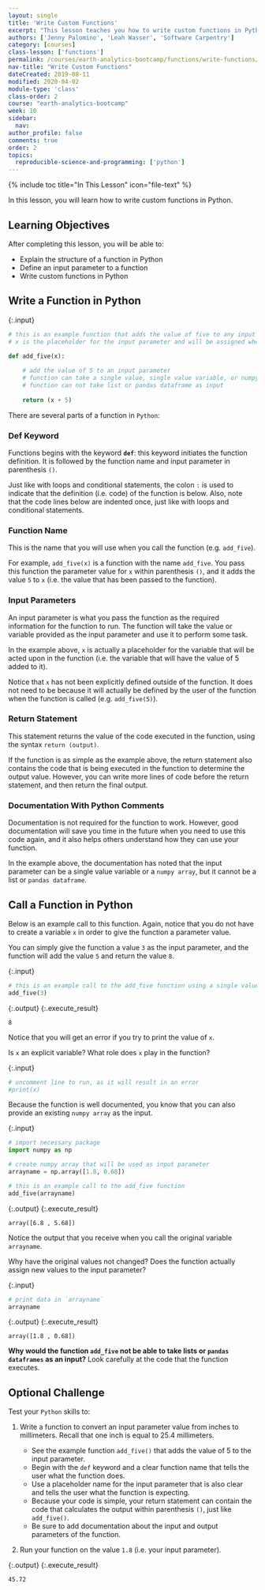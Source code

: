 ```yaml
---
layout: single
title: 'Write Custom Functions'
excerpt: "This lesson teaches you how to write custom functions in Python."
authors: ['Jenny Palomino', 'Leah Wasser', 'Software Carpentry']
category: [courses]
class-lesson: ['functions']
permalink: /courses/earth-analytics-bootcamp/functions/write-functions/
nav-title: "Write Custom Functions"
dateCreated: 2019-08-11
modified: 2020-04-02
module-type: 'class'
class-order: 2
course: "earth-analytics-bootcamp"
week: 10
sidebar:
  nav:
author_profile: false
comments: true
order: 2
topics:
  reproducible-science-and-programming: ['python']
---
```

{% include toc title="In This Lesson" icon="file-text" %}

In this lesson, you will learn how to write custom functions in Python.

<div class='notice--success' markdown="1">

## <i class="fa fa-graduation-cap" aria-hidden="true"></i> Learning Objectives

After completing this lesson, you will be able to:

* Explain the structure of a function in Python
* Define an input parameter to a function
* Write custom functions in Python

</div>

## Write a Function in Python

{:.input}
```python
# this is an example function that adds the value of five to any input parameter
# x is the placeholder for the input parameter and will be assigned when the function is called

def add_five(x):
    
    # add the value of 5 to an input parameter
    # function can take a single value, single value variable, or numpy array as input
    # function can not take list or pandas dataframe as input
    
    return (x + 5)
```

There are several parts of a function in `Python`:

### Def Keyword

Functions begins with the keyword **`def`**: this keyword initiates the function definition. It is followed by the function name and input parameter in parenthesis `()`. 

Just like with loops and conditional statements, the colon `:` is used to indicate that the definition (i.e. code) of the function is below. Also, note that the code lines below are indented once, just like with loops and conditional statements. 

### Function Name

This is the name that you will use when you call the function (e.g. `add_five`). 

For example, `add_five(x)` is a function with the name `add_five`. You pass this function the parameter value for `x` within parenthesis `()`, and it adds the value `5` to `x` (i.e. the value that has been passed to the function). 

### Input Parameters

An input parameter is what you pass the function as the required information for the function to run. The function will take the value or variable provided as the input parameter and use it to perform some task. 

In the example above, `x` is actually a placeholder for the variable that will be acted upon in the function (i.e. the variable that will have the value of 5 added to it). 
    
Notice that `x` has not been explicitly defined outside of the function. It does not need to be because it will actually be defined by the user of the function when the function is called (e.g. `add_five(5)`). 

### Return Statement

This statement returns the value of the code executed in the function, using the syntax `return (output)`. 

If the function is as simple as the example above, the return statement also contains the code that is being executed in the function to determine the output value. However, you can write more lines of code before the return statement, and then return the final output.

### Documentation With Python Comments

Documentation is not required for the function to work. However, good documentation will save you time in the future when you need to use this code again, and it also helps others understand how they can use your function.

In the example above, the documentation has noted that the input parameter can be a single value variable or a `numpy array`, but it cannot be a list or `pandas dataframe`.


## Call a Function in Python

Below is an example call to this function. Again, notice that you do not have to create a variable `x` in order to give the function a parameter value. 

You can simply give the function a value `3` as the input parameter, and the function will add the value `5` and return the value `8`.

{:.input}
```python
# this is an example call to the add_five function using a single value
add_five(3)
```

{:.output}
{:.execute_result}



    8





Notice that you will get an error if you try to print the value of `x`.

Is `x` an explicit variable? What role does `x` play in the function?

{:.input}
```python
# uncomment line to run, as it will result in an error
#print(x)
```

Because the function is well documented, you know that you can also provide an existing `numpy array` as the input.

{:.input}
```python
# import necessary package
import numpy as np

# create numpy array that will be used as input parameter
arrayname = np.array([1.8, 0.68])

# this is an example call to the add_five function
add_five(arrayname)
```

{:.output}
{:.execute_result}



    array([6.8 , 5.68])





Notice the output that you receive when you call the original variable `arrayname`. 

Why have the original values not changed? Does the function actually assign new values to the input parameter?

{:.input}
```python
# print data in `arrayname`
arrayname
```

{:.output}
{:.execute_result}



    array([1.8 , 0.68])





**Why would the function `add_five` not be able to take lists or `pandas dataframes` as an input?** Look carefully at the code that the function executes. 

<div class="notice--warning" markdown="1">

## <i class="fa fa-pencil-square-o" aria-hidden="true"></i> Optional Challenge 

Test your `Python` skills to:

1. Write a function to convert an input parameter value from inches to millimeters. Recall that one inch is equal to 25.4 millimeters. 

    * See the example function `add_five()` that adds the value of 5 to the input parameter. 
    * Begin with the `def` keyword and a clear function name that tells the user what the function does.
    * Use a placeholder name for the input parameter that is also clear and tells the user what the function is expecting. 
    * Because your code is simple, your return statement can contain the code that calculates the output within parenthesis `()`, just like `add_five()`. 
    * Be sure to add documentation about the input and output parameters of the function.

2. Run your function on the value `1.8` (i.e. your input parameter).

</div>


{:.output}
{:.execute_result}



    45.72




